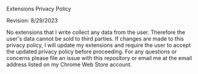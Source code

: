 Extensions Privacy Policy

Revision: 8/29/2023

No extensions that I write collect any data from the user. Therefore the user's data cannot be sold to third parties. If changes are made to this privacy policy, I will update my extensions and require the user to accept the updated privacy policy before proceeding. For any questions or concerns please file an issue with this repository or email me at the email address listed on my Chrome Web Store account.
